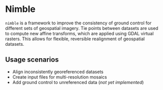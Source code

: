 # Nimble

`nimble` is a framework to improve the consistency
of ground control for different sets of geospatial imagery.
Tie points between datasets are used to compute new affine
transforms, which are applied using GDAL virtual rasters.
This allows for flexible, reversible realignment of geospatial datasets.

## Usage scenarios

- Align inconsistently georeferenced datasets
- Create input files for multi-resolution mosaics
- Add ground control to unreferenced data (*not yet implemented*)
